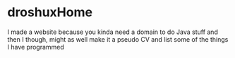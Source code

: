 # droshuxHome

I made a website because you kinda need a domain to do Java stuff and then I though, might as well make it a pseudo CV and list some of the things I have programmed
